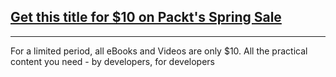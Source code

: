 ## [Get this title for $10 on Packt's Spring Sale](https://www.packt.com/B03561?utm_source=github&utm_medium=packt-github-repo&utm_campaign=spring_10_dollar_2022)
-----
For a limited period, all eBooks and Videos are only $10. All the practical content you need \- by developers, for developers

